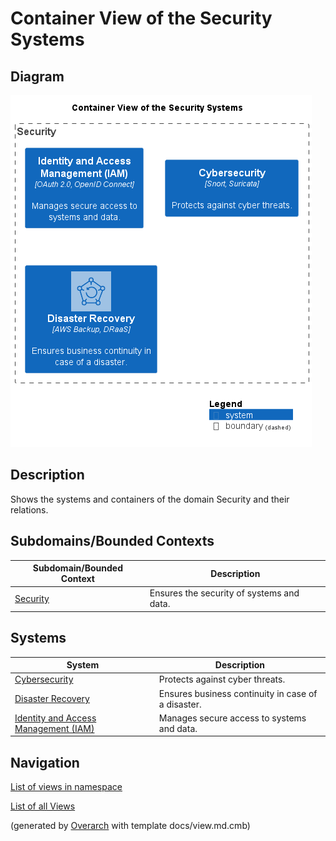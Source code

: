 # Container View of the Security Systems

## Diagram
![Container View of the Security Systems](../../mybank/security/container-view.png)

## Description
Shows the systems and containers of the domain Security and their relations.

## Subdomains/Bounded Contexts
| Subdomain/Bounded Context | Description |
|---|---|
| [Security](../../mybank/security/context-boundary.md)| Ensures the security of systems and data. |

## Systems
| System | Description |
|---|---|
| [Cybersecurity](../../mybank/security/cybersecurity-system.md)| Protects against cyber threats. |
| [Disaster Recovery](../../mybank/security/disaster-recovery-system.md)| Ensures business continuity in case of a disaster. |
| [Identity and Access Management (IAM)](../../mybank/security/identity-access-management-system.md)| Manages secure access to systems and data. |

## Navigation
[List of views in namespace](./views-in-namespace.md)

[List of all Views](../../views.md)


(generated by [Overarch](https://github.com/soulspace-org/overarch) with template docs/view.md.cmb)

